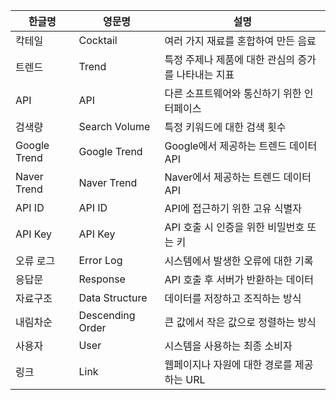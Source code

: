 | 한글명        | 영문명          | 설명                        |
|---------------|-----------------|-----------------------------|
| 칵테일       | Cocktail        | 여러 가지 재료를 혼합하여 만든 음료 |
| 트렌드       | Trend           | 특정 주제나 제품에 대한 관심의 증가를 나타내는 지표 |
| API           | API             | 다른 소프트웨어와 통신하기 위한 인터페이스 |
| 검색량       | Search Volume    | 특정 키워드에 대한 검색 횟수    |
| Google Trend  | Google Trend     | Google에서 제공하는 트렌드 데이터 API |
| Naver Trend   | Naver Trend      | Naver에서 제공하는 트렌드 데이터 API |
| API ID        | API ID          | API에 접근하기 위한 고유 식별자 |
| API Key       | API Key         | API 호출 시 인증을 위한 비밀번호 또는 키 |
| 오류 로그     | Error Log       | 시스템에서 발생한 오류에 대한 기록 |
| 응답문       | Response        | API 호출 후 서버가 반환하는 데이터 |
| 자료구조     | Data Structure   | 데이터를 저장하고 조직하는 방식   |
| 내림차순     | Descending Order | 큰 값에서 작은 값으로 정렬하는 방식 |
| 사용자       | User            | 시스템을 사용하는 최종 소비자    |
| 링크         | Link            | 웹페이지나 자원에 대한 경로를 제공하는 URL |

